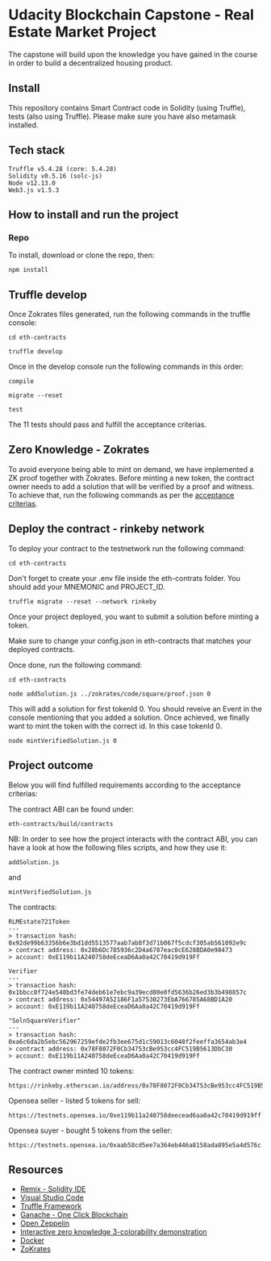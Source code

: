 # Udacity Blockchain Capstone - Real Estate Market Project

The capstone will build upon the knowledge you have gained in the course in order to build a decentralized housing product.

## Install

This repository contains Smart Contract code in Solidity (using Truffle), tests (also using Truffle).
Please make sure you have also metamask installed.

## Tech stack

```
Truffle v5.4.28 (core: 5.4.28)
Solidity v0.5.16 (solc-js)
Node v12.13.0
Web3.js v1.5.3
```

## How to install and run the project

### Repo

To install, download or clone the repo, then:

```
npm install
```

## Truffle develop

Once Zokrates files generated, run the following commands in the truffle console:

```
cd eth-contracts
```

```
truffle develop
```

Once in the develop console run the following commands in this order:

```
compile
```

```
migrate --reset
```

```
test
```

The 11 tests should pass and fulfill the acceptance criterias.

## Zero Knowledge - Zokrates

To avoid everyone being able to mint on demand, we have implemented a ZK proof together with Zokrates. Before minting a new token, the contract owner needs to add a solution that will be verified by a proof and witness. To achieve that, run the following commands as per the [acceptance criterias](https://classroom.udacity.com/nanodegrees/nd1309/parts/96a40469-83f5-47ff-bcb1-faf42f327320/modules/79892caa-fad4-421b-937f-67b7fdf87a77/lessons/e3cbd30f-a202-4379-977d-f38453a2d256/concepts/eda557f7-dde3-4152-96e7-f8ea8fb04d34).

## Deploy the contract - rinkeby network

To deploy your contract to the testnetwork run the following command:

```
cd eth-contracts
```

Don't forget to create your .env file inside the eth-contrats folder.
You should add your MNEMONIC and PROJECT_ID.

```
truffle migrate --reset --network rinkeby
```

Once your project deployed, you want to submit a solution before minting a token.

Make sure to change your config.json in eth-contracts that matches your deployed contracts.

Once done, run the following command:

```
cd eth-contracts
```

```
node addSolution.js ../zokrates/code/square/proof.json 0
```

This will add a solution for first tokenId 0.
You should reveive an Event in the console mentioning that you added a solution.
Once achieved, we finally want to mint the token with the correct id. In this case tokenId 0.

```
node mintVerifiedSolution.js 0
```

## Project outcome

Below you will find fulfilled requirements according to the acceptance criterias:

The contract ABI can be found under:

```
eth-contracts/build/contracts
```

NB: In order to see how the project interacts with the contract ABI, you can have a look at how the following files scripts, and how they use it:

```
addSolution.js
```

and

```
mintVerifiedSolution.js
```

The contracts:

```
RLMEstate721Token
---
> transaction hash: 0x92de99b63356b6e3bd1dd5513577aab7ab8f3d71b067f5cdcf305ab561092e9c
> contract address: 0x28b6Dc785936c2D4a6787eac0cE628BDA0e98473
> account: 0xE119b11A240758deEceaD6Aa0a42C70419d919Ff
```

```
Verifier
---
> transaction hash: 0x1bbcc8f724e548bd3fe74deb61e7ebc9a39ecd80e0fd5636b26ed3b3b498857c
> contract address: 0x54497A52186F1a57530273EbA766785A68BD1A20
> account: 0xE119b11A240758deEceaD6Aa0a42C70419d919Ff
```

```
"SolnSquareVerifier"
---
> transaction hash: 0xa6c6da2b5ebc562967259efde2fb3ee675d1c59013c6048f2feeffa3654ab3e4
> contract address: 0x78F8072F0Cb34753cBe953cc4FC519B5613DbC30
> account: 0xE119b11A240758deEceaD6Aa0a42C70419d919Ff
```

The contract owner minted 10 tokens:

```
https://rinkeby.etherscan.io/address/0x78F8072F0Cb34753cBe953cc4FC519B5613DbC30
```

Opensea seller - listed 5 tokens for sell:

```
https://testnets.opensea.io/0xe119b11a240758deecead6aa0a42c70419d919ff
```

Opensea suyer - bought 5 tokens from the seller:

```
https://testnets.opensea.io/0xaab58cd5ee7a364eb446a8158ada895e5a4d576c
```

## Resources

- [Remix - Solidity IDE](https://remix.ethereum.org/)
- [Visual Studio Code](https://code.visualstudio.com/)
- [Truffle Framework](https://truffleframework.com/)
- [Ganache - One Click Blockchain](https://truffleframework.com/ganache)
- [Open Zeppelin ](https://openzeppelin.org/)
- [Interactive zero knowledge 3-colorability demonstration](http://web.mit.edu/~ezyang/Public/graph/svg.html)
- [Docker](https://docs.docker.com/install/)
- [ZoKrates](https://github.com/Zokrates/ZoKrates)
